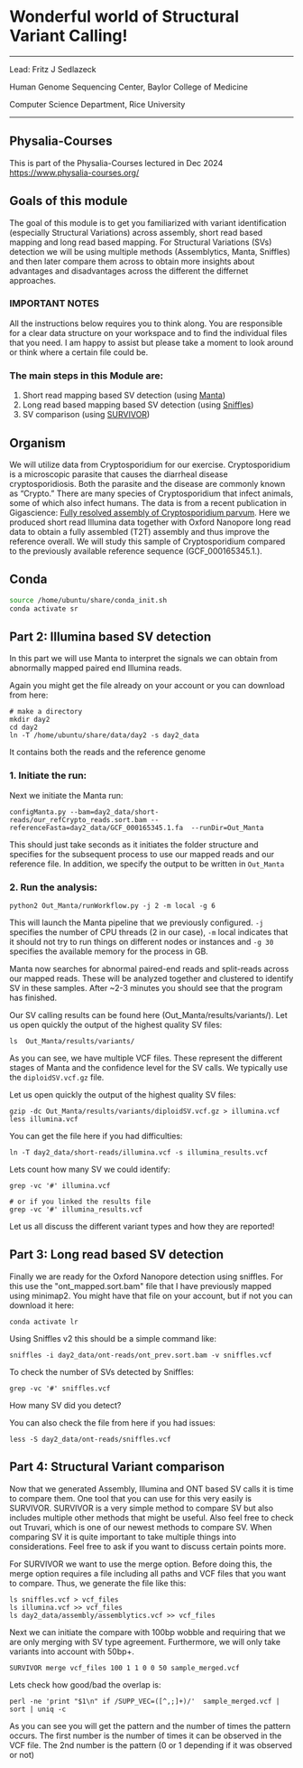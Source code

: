 # Wonderful world of Structural Variant Calling! 

***
Lead: Fritz J Sedlazeck

Human Genome Sequencing Center,
Baylor College of Medicine

Computer Science Department,
Rice University 
***

## Physalia-Courses
This is part of the Physalia-Courses lectured in Dec 2024
https://www.physalia-courses.org/

## Goals of this module
The goal of this module is to get you familiarized with variant identification (especially Structural Variations) across assembly, short read based mapping and long read based mapping. 
For Structural Variations (SVs) detection we will be using multiple methods (Assemblytics, Manta, Sniffles) and then later compare them across to obtain more insights about advantages and disadvantages across the different the differnet approaches.

### IMPORTANT NOTES
All the instructions below requires you to think along. You are responsible for a clear data structure on your workspace and to find the individual files that you need. I am happy to assist but please take a moment to look around or think where a certain file could be. 

### The main steps in this Module are:
1. Short read mapping based SV detection (using [Manta](https://github.com/Illumina/manta))
2. Long read based mapping based SV detection (using [Sniffles](https://github.com/fritzsedlazeck/Sniffles))
3. SV comparison (using [SURVIVOR](https://github.com/fritzsedlazeck/SURVIVOR))

## Organism
We will utilize data from Cryptosporidium for our exercise. Cryptosporidium is a microscopic parasite that causes the diarrheal disease cryptosporidiosis. Both the parasite and the disease are commonly known as “Crypto.” There are many species of Cryptosporidium that infect animals, some of which also infect humans.
The data is from a recent publication in Gigascience: [Fully resolved assembly of Cryptosporidium parvum](https://doi.org/10.1093/gigascience/giac010). Here we produced short read Illumina data together with Oxford Nanopore long read data to obtain a fully assembled (T2T) assembly and thus improve the reference overall. 
We will study this sample of Cryptosporidium compared to the previously available reference sequence (GCF_000165345.1.). 



## Conda 
```bash
source /home/ubuntu/share/conda_init.sh
conda activate sr
```


## Part 2: Illumina based SV detection 
In this part we will use Manta to interpret the signals we can obtain from abnormally mapped paired end Illumina reads. 

Again you might get the file already on your account or you can download from here:
```
# make a directory
mkdir day2
cd day2
ln -T /home/ubuntu/share/data/day2 -s day2_data

```

It contains both the reads and the reference genome


### 1. Initiate the run:
Next we initiate the Manta run:
```
configManta.py --bam=day2_data/short-reads/our_refCrypto_reads.sort.bam --referenceFasta=day2_data/GCF_000165345.1.fa  --runDir=Out_Manta
```
This should just take seconds as it initiates the folder structure and specifies for the subsequent process to use our mapped reads and our reference file. In addition, we specify the output to be written in `Out_Manta`

### 2. Run the analysis:
```
python2 Out_Manta/runWorkflow.py -j 2 -m local -g 6
```

This will launch the Manta pipeline that we previously configured. `-j` specifies the number of CPU threads (2 in our case), `-m` local indicates that it should not try to run things on different nodes or instances and `-g 30` specifies the available memory for the process in GB.

Manta now searches for abnormal paired-end reads and split-reads across our mapped reads. These will be analyzed together and clustered to identify SV in these samples. After ~2-3 minutes you should see that the program has finished.

Our SV calling results can be found here (Out_Manta/results/variants/). Let us open quickly the output of the highest quality SV files:
```
ls  Out_Manta/results/variants/
```
As you can see, we have multiple VCF files. These represent the different stages of Manta and the confidence level for the SV calls. We typically use the `diploidSV.vcf.gz` file.


Let us open quickly the output of the highest quality SV files:
```
gzip -dc Out_Manta/results/variants/diploidSV.vcf.gz > illumina.vcf
less illumina.vcf
```

You can get the file here if you had difficulties:
```
ln -T day2_data/short-reads/illumina.vcf -s illumina_results.vcf
```

Lets count how many SV we could identify: 
```
grep -vc '#' illumina.vcf

# or if you linked the results file
grep -vc '#' illumina_results.vcf
```

Let us all discuss the different variant types and how they are reported! 


## Part 3: Long read based SV detection 
Finally we are ready for the Oxford Nanopore detection using sniffles. For this use the "ont_mapped.sort.bam" file that I have previously mapped using minimap2. 
You might have that file on your account, but if not you can download it here:
```
conda activate lr
```

Using Sniffles v2 this should be a simple command like:

```
sniffles -i day2_data/ont-reads/ont_prev.sort.bam -v sniffles.vcf
```

To check the number of SVs detected by Sniffles:
```
grep -vc '#' sniffles.vcf
```

How many SV did you detect? 


You can also check the file from here if you had issues:
```
less -S day2_data/ont-reads/sniffles.vcf
```

## Part 4: Structural Variant comparison

Now that we generated Assembly, Illumina  and ONT based SV calls it is time to compare them. One tool that you can use for this very easily is SURVIVOR. SURVIVOR is a very simple method to compare SV but also includes multiple other methods that might be useful. Also feel free to check out Truvari, which is one of our newest methods to compare SV. When comparing SV it is quite important to take multiple things into considerations. Feel free to ask if you want to discuss certain points more. 

For SURVIVOR we want to use the merge option. Before doing this, the merge option requires a file including all paths and VCF files that you want to compare. Thus, we generate the file like this:
```
ls sniffles.vcf > vcf_files
ls illumina.vcf >> vcf_files
ls day2_data/assembly/assemblytics.vcf >> vcf_files
```

Next we can initiate the compare with 100bp wobble and requiring that we are only merging with SV type agreement. Furthermore, we will only take variants into account with 50bp+. 
```
SURVIVOR merge vcf_files 100 1 1 0 0 50 sample_merged.vcf
```
Lets check how good/bad the overlap is:
```
perl -ne 'print "$1\n" if /SUPP_VEC=([^,;]+)/'  sample_merged.vcf | sort | uniq -c 

```

As you can see you will get the pattern and the number of times the pattern occurs. The first number is the number of times it can be observed in the VCF file. The 2nd number is the pattern (0 or 1 depending if it was observed or not) 

